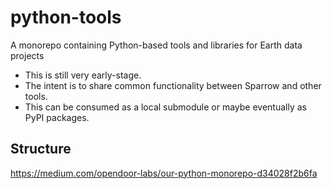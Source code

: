 # python-tools
A monorepo containing Python-based tools and libraries for Earth data projects

- This is still very early-stage.
- The intent is to share common functionality between Sparrow and other tools.
- This can be consumed as a local submodule or maybe eventually as PyPI packages.

## Structure

https://medium.com/opendoor-labs/our-python-monorepo-d34028f2b6fa
